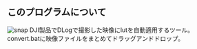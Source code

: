 ## このプログラムについて
![snap](https://user-images.githubusercontent.com/60301509/133067715-5d998cdc-5f8e-4c5f-8f8d-7aedd5fc9eaa.jpg "sc")
DJI製品でDLogで撮影した映像にlutを自動適用するツール。convert.batに映像ファイルをまとめてドラッグアンドドロップ。